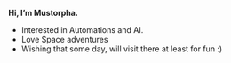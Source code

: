 **Hi, I’m Mustorpha.**
- Interested in Automations and AI.
- Love Space adventures
- Wishing that some day, will visit there at least for fun :)



<!---
Mustorpha/Mustorpha is a ✨ special ✨ repository because its `README.md` (this file) appears on your GitHub profile.
You can click the Preview link to take a look at your changes.
--->
